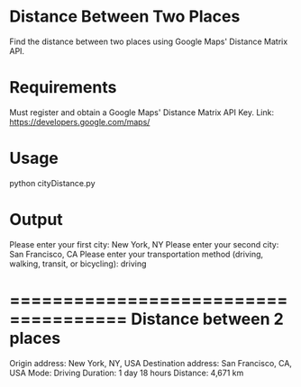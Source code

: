 # Distance Between Two Places
Find the distance between two places using Google Maps' Distance Matrix API.

# Requirements
Must register and obtain a Google Maps' Distance Matrix API Key. Link: https://developers.google.com/maps/

# Usage
python cityDistance.py

# Output
Please enter your first city: New York, NY
Please enter your second city: San Francisco, CA
Please enter your transportation method (driving, walking, transit, or bicycling): driving

=====================================
     Distance between 2 places       
=====================================
Origin address: New York, NY, USA
Destination address: San Francisco, CA, USA
Mode: Driving
Duration: 1 day 18 hours
Distance: 4,671 km

